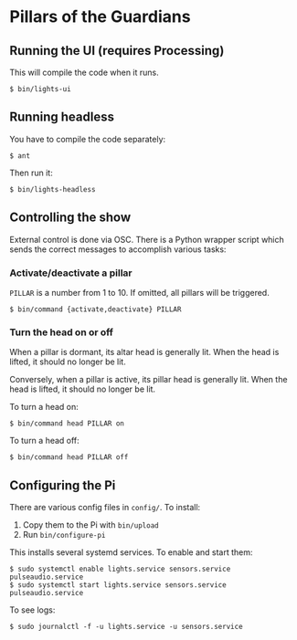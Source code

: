 # Pillars of the Guardians

## Running the UI (requires Processing)

This will compile the code when it runs.

    $ bin/lights-ui

## Running headless

You have to compile the code separately:

    $ ant

Then run it:

    $ bin/lights-headless

## Controlling the show

External control is done via OSC. There is a Python wrapper script which sends the correct messages to accomplish various tasks:

### Activate/deactivate a pillar

`PILLAR` is a number from 1 to 10. If omitted, all pillars will be triggered.

    $ bin/command {activate,deactivate} PILLAR

### Turn the head on or off

When a pillar is dormant, its altar head is generally lit. When the head is lifted, it should no longer be lit.

Conversely, when a pillar is active, its pillar head is generally lit. When the head is lifted, it should no longer be lit.

To turn a head on:

    $ bin/command head PILLAR on

To turn a head off:

    $ bin/command head PILLAR off

## Configuring the Pi

There are various config files in `config/`. To install:

1. Copy them to the Pi with `bin/upload`
2. Run `bin/configure-pi`

This installs several systemd services. To enable and start them:

    $ sudo systemctl enable lights.service sensors.service pulseaudio.service
    $ sudo systemctl start lights.service sensors.service pulseaudio.service

To see logs:

    $ sudo journalctl -f -u lights.service -u sensors.service
